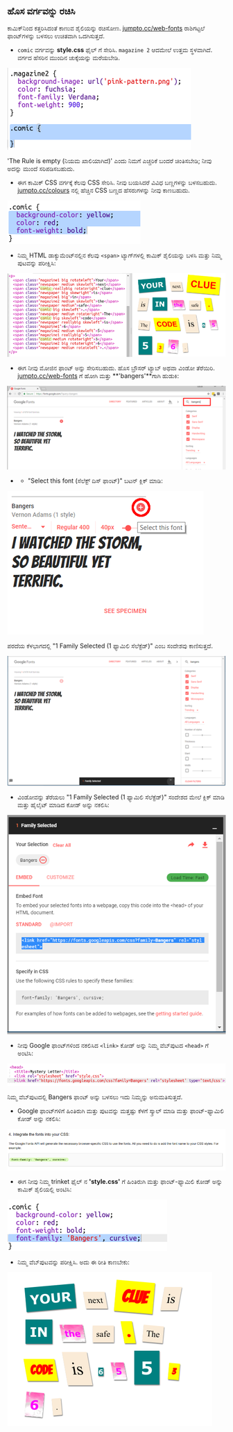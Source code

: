 ## ಹೊಸ ವರ್ಗವನ್ನು ರಚಿಸಿ

ಕಾಮಿಕ್‌ನಿಂದ ಕತ್ತರಿಸಿದಂತೆ ಕಾಣುವ ಶೈಲಿಯನ್ನು ರಚಿಸೋಣ. <a href="http://jumpto.cc/web-fonts" target="_blank">jumpto.cc/web-fonts</a> ರಾಶಿಗಟ್ಟಲೆ ಫಾಂಟ್‌ಗಳನ್ನು ಬಳಸಲು ಉಚಿತವಾಗಿ ಒದಗಿಸುತ್ತದೆ.

+ `comic` ವರ್ಗವನ್ನು **style.css** ಫೈಲ್ ಗೆ ಸೇರಿಸಿ. `magazine 2` ಆದಮೇಲೆ ಉತ್ತಮ ಸ್ಥಳವಾಗಿದೆ. ವರ್ಗದ ಹೆಸರಿನ ಮುಂದಿನ ಚುಕ್ಕೆಯನ್ನು ಮರೆಯಬೇಡಿ. 

![ಸ್ಕ್ರೀನ್‍ಶಾಟ್](images/letter-comic1.png)

'The Rule is empty (ನಿಯಮ ಖಾಲಿಯಾಗಿದೆ)' ಎಂದು ನಿಮಗೆ ಎಚ್ಚರಿಕೆ ಬಂದರೆ ಚಿಂತಿಸಬೇಡಿ; ನೀವು ಅದನ್ನು ಮುಂದೆ ಸರಿಪಡಿಸಬಹುದು.

+ ಈಗ ಕಾಮಿಕ್ CSS ವರ್ಗಕ್ಕೆ ಕೆಲವು CSS ಸೇರಿಸಿ. ನೀವು ಬಯಸಿದರೆ ವಿವಿಧ ಬಣ್ಣಗಳನ್ನು ಬಳಸಬಹುದು. <a href="http://jumpto.cc/colours" target="_blank">jumpto.cc/colours</a> ನಲ್ಲಿ ಹೆಚ್ಚಿನ CSS ಬಣ್ಣದ ಹೆಸರುಗಳನ್ನು ನೀವು ಕಾಣಬಹುದು.

![ಸ್ಕ್ರೀನ್‍ಶಾಟ್](images/letter-comic2.png)

+ ನಿಮ್ಮ HTML ಡಾಕ್ಯುಮೆಂಟ್‌ನಲ್ಲಿನ ಕೆಲವು `<span>` ಟ್ಯಾಗ್‌ಗಳಲ್ಲಿ ಕಾಮಿಕ್ ಶೈಲಿಯನ್ನು ಬಳಸಿ ಮತ್ತು ನಿಮ್ಮ ಪುಟವನ್ನು ಪರೀಕ್ಷಿಸಿ:

![ಸ್ಕ್ರೀನ್‍ಶಾಟ್](images/letter-comic-output.png)

+ ಈಗ ನೀವು ಮೋಜಿನ ಫಾಂಟ್ ಅನ್ನು ಸೇರಿಸಬಹುದು. ಹೊಸ ಬ್ರೌಸರ್ ಟ್ಯಾಬ್ ಅಥವಾ ವಿಂಡೋ ತೆರೆಯಿರಿ. <a href="http://jumpto.cc/web-fonts" target="_blank">jumpto.cc/web-fonts</a> ಗೆ ಹೋಗಿ ಮತ್ತು **'bangers'**ಗಾಗಿ ಹುಡುಕಿ:

![ಸ್ಕ್ರೀನ್‍ಶಾಟ್](images/letter-gfonts-1-annotated.png)

+ + "Select this font (ಸೆಲೆಕ್ಟ್ ದಿಸ್ ಫಾಂಟ್)" ಬಟನ್ ಕ್ಲಿಕ್ ಮಾಡಿ:

![ಸ್ಕ್ರೀನ್‍ಶಾಟ್](images/letter-gfonts-2-annotated.png)

ಪರದೆಯ ಕೆಳಭಾಗದಲ್ಲಿ "1 Family Selected (1 ಫ್ಯಾಮಿಲಿ ಸೆಲೆಕ್ಟೆಡ್)" ಎಂಬ ಸಂದೇಶವು ಕಾಣಿಸುತ್ತದೆ.

![ಸ್ಕ್ರೀನ್‍ಶಾಟ್](images/letter-gfonts-3.png)

+ ವಿಂಡೋವನ್ನು ತೆರೆಯಲು "1 Family Selected (1 ಫ್ಯಾಮಿಲಿ ಸೆಲೆಕ್ಟೆಡ್)" ಸಂದೇಶದ ಮೇಲೆ ಕ್ಲಿಕ್ ಮಾಡಿ ಮತ್ತು ಹೈಲೈಟ್ ಮಾಡಿದ ಕೋಡ್ ಅನ್ನು ನಕಲಿಸಿ:

![ಸ್ಕ್ರೀನ್‍ಶಾಟ್](images/letter-gfonts-4.png)

+ ನೀವು Google ಫಾಂಟ್‌ಗಳಿಂದ ನಕಲಿಸಿದ `<link>` ಕೋಡ್ ಅನ್ನು ನಿಮ್ಮ ವೆಬ್‌ಪುಟದ `<head>` ಗೆ ಅಂಟಿಸಿ:

![ಸ್ಕ್ರೀನ್‍ಶಾಟ್](images/letter-fonts-head.png)

ನಿಮ್ಮ ವೆಬ್‌ಪುಟದಲ್ಲಿ Bangers ಫಾಂಟ್ ಅನ್ನು ಬಳಸಲು ಇದು ನಿಮ್ಮನ್ನು ಅನುಮತಿಸುತ್ತದೆ.

+ Google ಫಾಂಟ್‌ಗಳಿಗೆ ಹಿಂತಿರುಗಿ ಮತ್ತು ಪುಟವನ್ನು ಮತ್ತಷ್ಟು ಕೆಳಗೆ ಸ್ಕ್ರಾಲ್ ಮಾಡಿ ಮತ್ತು ಫಾಂಟ್-ಫ್ಯಾಮಿಲಿ ಕೋಡ್ ಅನ್ನು ನಕಲಿಸಿ:

![ಸ್ಕ್ರೀನ್‍ಶಾಟ್](images/letter-fonts-bangers.png)

+ ಈಗ ನೀವು ನಿಮ್ಮ trinket ಫೈಲ್ ನ **'style.css'** ಗೆ ಹಿಂತಿರುಗಿ ಮತ್ತು ಫಾಂಟ್-ಫ್ಯಾಮಿಲಿ ಕೋಡ್ ಅನ್ನು ಕಾಮಿಕ್ ಶೈಲಿಯಲ್ಲಿ ಅಂಟಿಸಿ:

![ಸ್ಕ್ರೀನ್‍ಶಾಟ್](images/letter-fonts-comic.png)

+ ನಿಮ್ಮ ವೆಬ್‌ಪುಟವನ್ನು ಪರೀಕ್ಷಿಸಿ. ಅದು ಈ ರೀತಿ ಕಾಣಬೇಕು: 

![ಸ್ಕ್ರೀನ್‍ಶಾಟ್](images/letter-fonts-output.png)